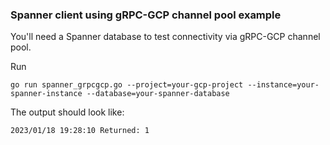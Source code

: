 ### Spanner client using gRPC-GCP channel pool example

You'll need a Spanner database to test connectivity via gRPC-GCP channel pool.

Run

```
go run spanner_grpcgcp.go --project=your-gcp-project --instance=your-spanner-instance --database=your-spanner-database
```

The output should look like:

```
2023/01/18 19:28:10 Returned: 1
```
